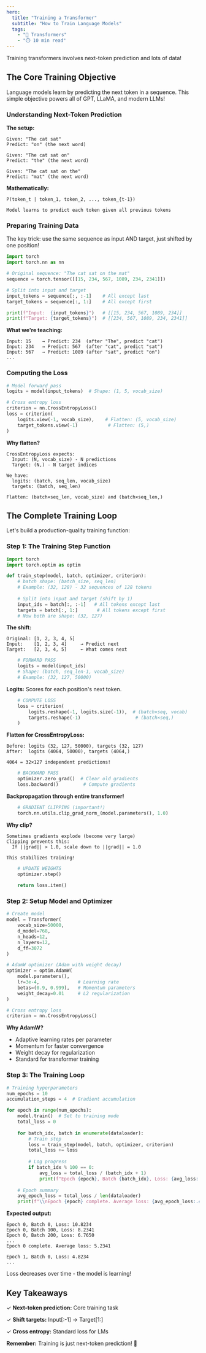 ```yaml
---
hero:
  title: "Training a Transformer"
  subtitle: "How to Train Language Models"
  tags:
    - "🤖 Transformers"
    - "⏱️ 10 min read"
---
```


Training transformers involves next-token prediction and lots of data!

## The Core Training Objective

Language models learn by predicting the next token in a sequence. This simple objective powers all of GPT, LLaMA, and modern LLMs!

### Understanding Next-Token Prediction

**The setup:**
```
Given: "The cat sat"
Predict: "on" (the next word)

Given: "The cat sat on"
Predict: "the" (the next word)

Given: "The cat sat on the"
Predict: "mat" (the next word)
```

**Mathematically:**
```
P(token_t | token_1, token_2, ..., token_{t-1})

Model learns to predict each token given all previous tokens
```

### Preparing Training Data

The key trick: use the same sequence as input AND target, just shifted by one position!

```python
import torch
import torch.nn as nn

# Original sequence: "The cat sat on the mat"
sequence = torch.tensor([[15, 234, 567, 1089, 234, 2341]])

# Split into input and target
input_tokens = sequence[:, :-1]    # All except last
target_tokens = sequence[:, 1:]    # All except first

print(f"Input:  {input_tokens}")   # [[15, 234, 567, 1089, 234]]
print(f"Target: {target_tokens}")  # [[234, 567, 1089, 234, 2341]]
```

**What we're teaching:**
```
Input: 15    → Predict: 234  (after "The", predict "cat")
Input: 234   → Predict: 567  (after "cat", predict "sat")
Input: 567   → Predict: 1089 (after "sat", predict "on")
...
```

### Computing the Loss

```python
# Model forward pass
logits = model(input_tokens)  # Shape: (1, 5, vocab_size)

# Cross entropy loss
criterion = nn.CrossEntropyLoss()
loss = criterion(
    logits.view(-1, vocab_size),    # Flatten: (5, vocab_size)
    target_tokens.view(-1)           # Flatten: (5,)
)
```

**Why flatten?**
```
CrossEntropyLoss expects:
  Input: (N, vocab_size) - N predictions
  Target: (N,) - N target indices

We have:
  logits: (batch, seq_len, vocab_size)
  targets: (batch, seq_len)

Flatten: (batch×seq_len, vocab_size) and (batch×seq_len,)
```

## The Complete Training Loop

Let's build a production-quality training function:

### Step 1: The Training Step Function

```python
import torch
import torch.optim as optim

def train_step(model, batch, optimizer, criterion):
    # batch shape: (batch_size, seq_len)
    # Example: (32, 128) - 32 sequences of 128 tokens
    
    # Split into input and target (shift by 1)
    input_ids = batch[:, :-1]   # All tokens except last
    targets = batch[:, 1:]       # All tokens except first
    # Now both are shape: (32, 127)
```

**The shift:**
```
Original: [1, 2, 3, 4, 5]
Input:    [1, 2, 3, 4]     → Predict next
Target:   [2, 3, 4, 5]     ← What comes next
```

```python
    # FORWARD PASS
    logits = model(input_ids)
    # Shape: (batch, seq_len-1, vocab_size)
    # Example: (32, 127, 50000)
```

**Logits:** Scores for each position's next token.

```python
    # COMPUTE LOSS
    loss = criterion(
        logits.reshape(-1, logits.size(-1)),  # (batch×seq, vocab)
        targets.reshape(-1)                    # (batch×seq,)
    )
```

**Flatten for CrossEntropyLoss:**
```
Before: logits (32, 127, 50000), targets (32, 127)
After:  logits (4064, 50000), targets (4064,)

4064 = 32×127 independent predictions!
```

```python
    # BACKWARD PASS
    optimizer.zero_grad()  # Clear old gradients
    loss.backward()         # Compute gradients
```

**Backpropagation through entire transformer!**

```python
    # GRADIENT CLIPPING (important!)
    torch.nn.utils.clip_grad_norm_(model.parameters(), 1.0)
```

**Why clip?**
```
Sometimes gradients explode (become very large)
Clipping prevents this:
  If ||grad|| > 1.0, scale down to ||grad|| = 1.0
  
This stabilizes training!
```

```python
    # UPDATE WEIGHTS
    optimizer.step()
    
    return loss.item()
```

### Step 2: Setup Model and Optimizer

```python
# Create model
model = Transformer(
    vocab_size=50000,
    d_model=768,
    n_heads=12,
    n_layers=12,
    d_ff=3072
)

# AdamW optimizer (Adam with weight decay)
optimizer = optim.AdamW(
    model.parameters(),
    lr=3e-4,              # Learning rate
    betas=(0.9, 0.999),   # Momentum parameters
    weight_decay=0.01     # L2 regularization
)

# Cross entropy loss
criterion = nn.CrossEntropyLoss()
```

**Why AdamW?**
- Adaptive learning rates per parameter
- Momentum for faster convergence
- Weight decay for regularization
- Standard for transformer training

### Step 3: The Training Loop

```python
# Training hyperparameters
num_epochs = 10
accumulation_steps = 4  # Gradient accumulation

for epoch in range(num_epochs):
    model.train()  # Set to training mode
    total_loss = 0
    
    for batch_idx, batch in enumerate(dataloader):
        # Train step
        loss = train_step(model, batch, optimizer, criterion)
        total_loss += loss
        
        # Log progress
        if batch_idx % 100 == 0:
            avg_loss = total_loss / (batch_idx + 1)
            print(f"Epoch {epoch}, Batch {batch_idx}, Loss: {avg_loss:.4f}")
    
    # Epoch summary
    avg_epoch_loss = total_loss / len(dataloader)
    print(f"\\nEpoch {epoch} complete. Average loss: {avg_epoch_loss:.4f}")
```

**Expected output:**
```
Epoch 0, Batch 0, Loss: 10.8234
Epoch 0, Batch 100, Loss: 8.2341
Epoch 0, Batch 200, Loss: 6.7650
...
Epoch 0 complete. Average loss: 5.2341

Epoch 1, Batch 0, Loss: 4.8234
...
```

Loss decreases over time - the model is learning!

## Key Takeaways

✓ **Next-token prediction:** Core training task

✓ **Shift targets:** Input[:-1] → Target[1:]

✓ **Cross entropy:** Standard loss for LMs

**Remember:** Training is just next-token prediction! 🎉

